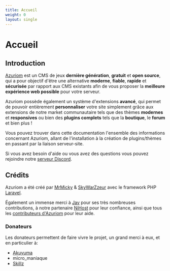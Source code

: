 ```yaml
---
title: Accueil
weight: 0
layout: single
---
```


# Accueil

## Introduction

[Azuriom](https://azuriom.com/) est un CMS de jeux **dernière génération**,
**gratuit** et **open source**, qui a pour objectif d'être une alternative
**moderne**, **fiable**, **rapide** et **sécurisée** par rapport aux CMS existants
afin de vous proposer la **meilleure expérience web possible** pour votre serveur.

Azuriom possède également un système d'extensions **avancé**, qui permet de pouvoir
entièrement **personnaliser** votre site simplement grâce aux extensions de notre
market communautaire tels que des thèmes **modernes** et **responsives**
ou bien des **plugins complets** tels que la **boutique**, le **forum** et bien plus !

Vous pouvez trouver dans cette documentation l'ensemble des informations concernant
Azuriom, allant de l'installation à la création de plugins/thèmes en passant
par la liaison serveur-site.

Si vous avez besoin d'aide ou vous avez des questions vous pouvez rejoindre
notre [serveur Discord](https://azuriom.com/discord).

## Crédits

Azuriom a été créé par [MrMicky](https://mrmicky.fr/) & [SkyWarZzeur](https://twitter.com/SkyWarZzeur)
avec le framework PHP [Laravel](https://laravel.com/).

Également un immense merci à [Jav](https://www.linkedin.com/in/jean-alexandre-valentin-531236153/) pour ses très
nombreuses contributions, à notre partenaire [NiHost](https://www.ni-host.com/?utm_source=home&utm_medium=links&utm_campaign=AzuriomCom) pour
leur confiance, ainsi que tous les
[contributeurs d'Azuriom](https://github.com/Azuriom/Azuriom/graphs/contributors)
pour leur aide.

### Donateurs

Les donateurs permettent de faire vivre le projet, un grand merci à eux, et en particulier à:
* [Akuyuma](https://toxyca.fr/)
* micro_maniaque
* [Skillz](https://www.evolved-network.com/)
